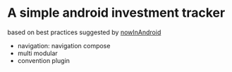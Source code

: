 # A simple android investment tracker

based on best practices suggested by [nowInAndroid
](https://github.com/android/nowinandroid)

- navigation: navigation compose
- multi modular
- convention plugin

  
